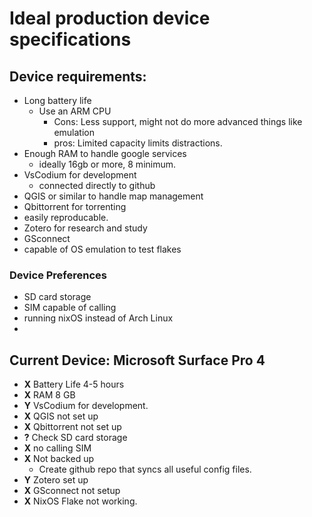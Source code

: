 # Ideal production device specifications

## Device requirements:
  - Long battery life
    - Use an ARM CPU
      - Cons: Less support, might not do more advanced things like emulation
      - pros: Limited capacity limits distractions.
  - Enough RAM to handle google services  
    - ideally 16gb or more, 8 minimum.
  - VsCodium for development
    - connected directly to github
  - QGIS or similar to handle map management
  - Qbittorrent for torrenting
  - easily reproducable.
  - Zotero for research and study
  - GSconnect
  - capable of OS emulation to test flakes

### Device Preferences
  - SD card storage
  - SIM capable of calling
  - running nixOS instead of Arch Linux
  - 

## Current Device: Microsoft Surface Pro 4

- **X** Battery Life 4-5 hours
- **X** RAM 8 GB
- **Y** VsCodium for development.
- **X** QGIS not set up
- **X** Qbittorrent not set up
- **?** Check SD card storage
- **X** no calling SIM
- **X** Not backed up
  - Create github repo that syncs all useful config files.
- **Y** Zotero set up
- **X** GSconnect not setup
- **X** NixOS Flake not working.